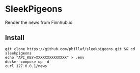 # SleekPigeons

Render the news from Finnhub.io

## Install

```
git clone https://github.com/phillaf/sleekpigeons.git && cd sleekpigeons
echo "API_KEY=XXXXXXXXXXXXXX" > .env
docker-compose up -d
curl 127.0.0.1/news
```
